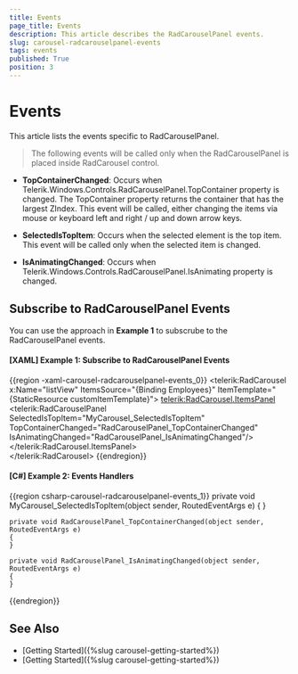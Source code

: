 ```yaml
---
title: Events
page_title: Events
description: This article describes the RadCarouselPanel events.
slug: carousel-radcarouselpanel-events
tags: events
published: True
position: 3
---
```


# Events

This article lists the events specific to RadCarouselPanel. 

> The following events will be called only when the RadCarouselPanel is placed inside RadCarousel control.

* __TopContainerChanged__: Occurs when Telerik.Windows.Controls.RadCarouselPanel.TopContainer property is changed. The TopContainer property returns the container that has the largest ZIndex. This event will be called, either changing the items via mouse or keyboard left and right / up and down arrow keys.
	
* __SelectedIsTopItem__: Occurs when the selected element is the top item. This event will be called only when the selected item is changed.	

* __IsAnimatingChanged__:  Occurs when Telerik.Windows.Controls.RadCarouselPanel.IsAnimating property is changed.

## Subscribe to RadCarouselPanel Events

You can use the approach in __Example 1__ to subscrube to the RadCarouselPanel events.

#### __[XAML] Example 1: Subscribe to RadCarouselPanel Events__  
{{region -xaml-carousel-radcarouselpanel-events_0}}
	<telerik:RadCarousel x:Name="listView"  ItemsSource="{Binding Employees}"  ItemTemplate="{StaticResource customItemTemplate}">
		<telerik:RadCarousel.ItemsPanel>
			<ItemsPanelTemplate>
				<telerik:RadCarouselPanel SelectedIsTopItem="MyCarousel_SelectedIsTopItem" 
											TopContainerChanged="RadCarouselPanel_TopContainerChanged" 
											IsAnimatingChanged="RadCarouselPanel_IsAnimatingChanged"/>
			</ItemsPanelTemplate>
		</telerik:RadCarousel.ItemsPanel>            
	</telerik:RadCarousel>
{{endregion}}

#### __[C#] Example 2: Events Handlers__  
{{region csharp-carousel-radcarouselpanel-events_1}}
	private void MyCarousel_SelectedIsTopItem(object sender, RoutedEventArgs e)
	{
	}

	private void RadCarouselPanel_TopContainerChanged(object sender, RoutedEventArgs e)
	{
	}

	private void RadCarouselPanel_IsAnimatingChanged(object sender, RoutedEventArgs e)
	{
	}
{{endregion}}
	
## See Also  
 * [Getting Started]({%slug carousel-getting-started%}) 
 * [Getting Started]({%slug carousel-getting-started%}) 
